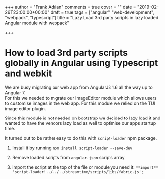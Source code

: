 +++
author = "Frank Adrian"
comments = true
cover = ""
date = "2019-02-26T23:00:00+00:00"
draft = true
tags = ["angular", "web-development", "webpack", "typescript"]
title = "Lazy Load 3rd party scripts in lazy loaded Angular module with webpack"

+++
# How to load 3rd party scripts globally in Angular using Typescript and webkit

  
We are busy migrating our web app from AngularJS 1.6 all the way up to Angular 7.   
For this we needed to migrate our ImageEditor module which allows users to customise images in the web app. For this module we relied on the TUI image editor plugin. 

Since this module is not needed on bootstrap we decided to lazy load it and wanted to have the vendors lazy load as well to optimise our apps startup time.

It turned out to be rather easy to do this with `script-loader` npm package.

1) Install it by running `npm install script-loader --save-dev` 

2) Remove loaded scripts from `angular.json` scripts array

3) import the script at the top of the file or module you need it: `**import**` `'script-loader!../../../streamtime/scripts/libs/fabric.js';`  